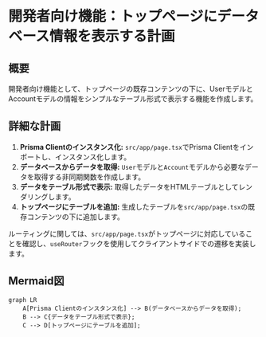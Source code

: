 # 開発者向け機能：トップページにデータベース情報を表示する計画

## 概要

開発者向け機能として、トップページの既存コンテンツの下に、UserモデルとAccountモデルの情報をシンプルなテーブル形式で表示する機能を作成します。

## 詳細な計画

1.  **Prisma Clientのインスタンス化:** `src/app/page.tsx`でPrisma Clientをインポートし、インスタンス化します。
2.  **データベースからデータを取得:** `User`モデルと`Account`モデルから必要なデータを取得する非同期関数を作成します。
3.  **データをテーブル形式で表示:** 取得したデータをHTMLテーブルとしてレンダリングします。
4.  **トップページにテーブルを追加:** 生成したテーブルを`src/app/page.tsx`の既存コンテンツの下に追加します。

ルーティングに関しては、`src/app/page.tsx`がトップページに対応していることを確認し、`useRouter`フックを使用してクライアントサイドでの遷移を実装します。

## Mermaid図

```mermaid
graph LR
    A[Prisma Clientのインスタンス化] --> B(データベースからデータを取得);
    B --> C{データをテーブル形式で表示};
    C --> D[トップページにテーブルを追加];